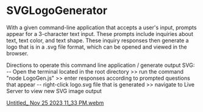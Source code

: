 # SVGLogoGenerator
With a given command-line application that accepts a user's input, prompts appear for a 3-character text input. These prompts include inquiries about text, text color, and text shape. These inquiry responses then generate a logo that is in a .svg file format, which can be opened and viewed in the browser. 

 Directions to operate this command line application / generate output SVG:
 -- Open the terminal located in the root directory >> run the command "node LogoGen.js" >> enter responses according to prompted questions that appear
 -- right-click logo.svg file that is generated >> navigate to Live Server to view new SVG image output
 
 [Untitled_ Nov 25 2023 11_33 PM.webm](https://github.com/3lectricfly69/SVGLogoGenerator/assets/98570029/b0ff4ed5-1dce-450b-9448-3911b936b3f7)
